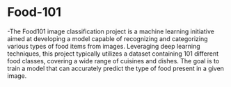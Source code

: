 # Food-101
-The Food101 image classification project is a machine learning initiative aimed at developing a model capable of recognizing and categorizing various types of food items from images. Leveraging deep learning techniques, this project typically utilizes a dataset containing 101 different food classes, covering a wide range of cuisines and dishes. The goal is to train a model that can accurately predict the type of food present in a given image.
